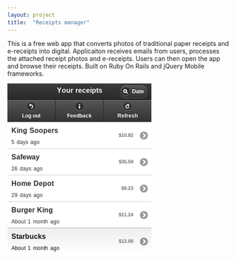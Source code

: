 ```yaml
---
layout: project
title:  "Receipts manager"
---
```


This is a free web app that converts photos of traditional paper receipts and e-receipts into digital. Applicaiton receives emails from users, processes the attached receipt photos and e-receipts. Users can then open the app and browse their receipts. Built on Ruby On Rails and jQuery Mobile frameworks.

<img src='/image/projects/receipts_manager.png' title='Receipts Manager' class='isMax100PercentWide hasBorderShade90'>